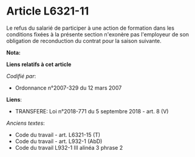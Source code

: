 # Article L6321-11

Le refus du salarié de participer à une action de formation dans les conditions fixées à la présente section n'exonère pas
l'employeur de son obligation de reconduction du contrat pour la saison suivante.

**Nota:**



**Liens relatifs à cet article**

_Codifié par_:

  - Ordonnance n°2007-329 du 12 mars 2007

**Liens**:

  - TRANSFERE: Loi n°2018-771 du 5 septembre 2018 - art. 8 (V)

_Anciens textes_:

  - Code du travail - art. L6321-15 (T)
  - Code du travail - art. L932-1 (AbD)
  - Code du travail L932-1 III alinéa 3 phrase 2
